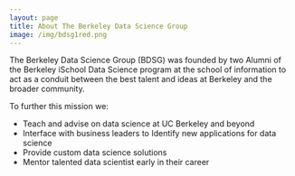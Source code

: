 ```yaml
---
layout: page
title: About The Berkeley Data Science Group
image: /img/bdsg1red.png
---
```


The Berkeley Data Science Group (BDSG) was founded by two Alumni of the Berkeley iSchool Data Science program at the school of information to act as a conduit between the best talent and ideas at Berkeley and the broader community. 

To further this mission we:
- Teach and advise on data science at UC Berkeley and beyond
- Interface with business leaders to Identify new applications for data science
- Provide custom data science solutions
- Mentor talented data scientist early in their career

